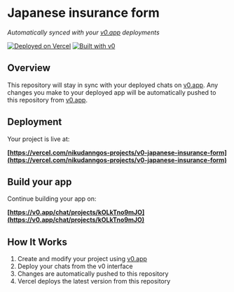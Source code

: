 # Japanese insurance form

*Automatically synced with your [v0.app](https://v0.app) deployments*

[![Deployed on Vercel](https://img.shields.io/badge/Deployed%20on-Vercel-black?style=for-the-badge&logo=vercel)](https://vercel.com/nikudanngos-projects/v0-japanese-insurance-form)
[![Built with v0](https://img.shields.io/badge/Built%20with-v0.app-black?style=for-the-badge)](https://v0.app/chat/projects/kOLkTno9mJO)

## Overview

This repository will stay in sync with your deployed chats on [v0.app](https://v0.app).
Any changes you make to your deployed app will be automatically pushed to this repository from [v0.app](https://v0.app).

## Deployment

Your project is live at:

**[https://vercel.com/nikudanngos-projects/v0-japanese-insurance-form](https://vercel.com/nikudanngos-projects/v0-japanese-insurance-form)**

## Build your app

Continue building your app on:

**[https://v0.app/chat/projects/kOLkTno9mJO](https://v0.app/chat/projects/kOLkTno9mJO)**

## How It Works

1. Create and modify your project using [v0.app](https://v0.app)
2. Deploy your chats from the v0 interface
3. Changes are automatically pushed to this repository
4. Vercel deploys the latest version from this repository